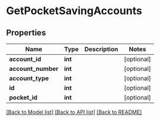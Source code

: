 # GetPocketSavingAccounts

## Properties
Name | Type | Description | Notes
------------ | ------------- | ------------- | -------------
**account_id** | **int** |  | [optional] 
**account_number** | **int** |  | [optional] 
**account_type** | **int** |  | [optional] 
**id** | **int** |  | [optional] 
**pocket_id** | **int** |  | [optional] 

[[Back to Model list]](../README.md#documentation-for-models) [[Back to API list]](../README.md#documentation-for-api-endpoints) [[Back to README]](../README.md)

